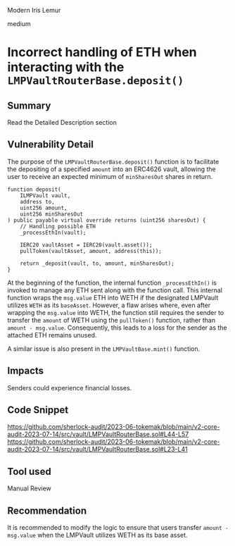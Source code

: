 Modern Iris Lemur

medium

# Incorrect handling of ETH when interacting with the `LMPVaultRouterBase.deposit()`
## Summary
Read the Detailed Description section 

## Vulnerability Detail
The purpose of the `LMPVaultRouterBase.deposit()` function is to facilitate the depositing of a specified `amount` into an ERC4626 vault, allowing the user to receive an expected minimum of `minSharesOut` shares in return.

```solidity=
function deposit(
    ILMPVault vault,
    address to,
    uint256 amount,
    uint256 minSharesOut
) public payable virtual override returns (uint256 sharesOut) {
    // Handling possible ETH
    _processEthIn(vault);

    IERC20 vaultAsset = IERC20(vault.asset());
    pullToken(vaultAsset, amount, address(this));

    return _deposit(vault, to, amount, minSharesOut);
}
```

At the beginning of the function, the internal function `_processEthIn()` is invoked to manage any ETH sent along with the function call. This internal function wraps the `msg.value` ETH into WETH if the designated LMPVault utilizes `WETH` as its `baseAsset`. However, a flaw arises where, even after wrapping the `msg.value` into WETH, the function still requires the sender to transfer the `amount` of WETH using the `pullToken()` function, rather than `amount - msg.value`. Consequently, this leads to a loss for the sender as the attached ETH remains unused.

A similar issue is also present in the `LMPVaultBase.mint()` function.

## Impacts
Senders could experience financial losses.

## Code Snippet
https://github.com/sherlock-audit/2023-06-tokemak/blob/main/v2-core-audit-2023-07-14/src/vault/LMPVaultRouterBase.sol#L44-L57
https://github.com/sherlock-audit/2023-06-tokemak/blob/main/v2-core-audit-2023-07-14/src/vault/LMPVaultRouterBase.sol#L23-L41

## Tool used
Manual Review

## Recommendation
It is recommended to modify the logic to ensure that users transfer `amount - msg.value` when the LMPVault utilizes WETH as its base asset.